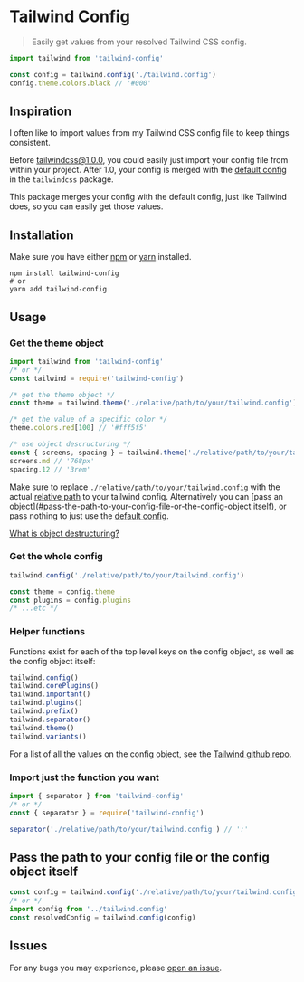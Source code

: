 # Tailwind Config
> Easily get values from your resolved Tailwind CSS config.

```js
import tailwind from 'tailwind-config'

const config = tailwind.config('./tailwind.config')
config.theme.colors.black // '#000'
```

## Inspiration
I often like to import values from my Tailwind CSS config file to keep things consistent.

Before tailwindcss@1.0.0, you could easily just import your config file from within your project. After 1.0, your config is merged with the [default config](https://github.com/tailwindcss/tailwindcss/blob/next/stubs/defaultConfig.stub.js) in the `tailwindcss` package.

This package merges your config with the default config, just like Tailwind does, so you can easily get those values.

## Installation
Make sure you have either [npm](https://www.npmjs.com/get-npm) or [yarn](https://yarnpkg.com/lang/en/docs/install/#mac-stable) installed.
```
npm install tailwind-config
# or
yarn add tailwind-config
```

## Usage
### Get the theme object
```js
import tailwind from 'tailwind-config'
/* or */
const tailwind = require('tailwind-config')

/* get the theme object */
const theme = tailwind.theme('./relative/path/to/your/tailwind.config')

/* get the value of a specific color */
theme.colors.red[100] // '#fff5f5'

/* use object descructuring */
const { screens, spacing } = tailwind.theme('./relative/path/to/your/tailwind.config')
screens.md // '768px'
spacing.12 // '3rem'
```
Make sure to replace `./relative/path/to/your/tailwind.config` with the actual [relative path](https://www.lifewire.com/absolute-and-relative-paths-3466467) to your tailwind config. Alternatively you can [pass an object](#pass-the-path-to-your-config-file-or-the-config-object itself), or pass nothing to just use the [default config](https://github.com/tailwindcss/tailwindcss/blob/next/stubs/defaultConfig.stub.js).

[What is object destructuring?](https://developer.mozilla.org/en-US/docs/Web/JavaScript/Reference/Operators/Destructuring_assignment#Object_destructuring)

### Get the whole config
```js
tailwind.config('./relative/path/to/your/tailwind.config')

const theme = config.theme
const plugins = config.plugins
/* ...etc */
```
### Helper functions
Functions exist for each of the top level keys on the config object, as well as the config object itself:

```js
tailwind.config()
tailwind.corePlugins()
tailwind.important()
tailwind.plugins()
tailwind.prefix()
tailwind.separator()
tailwind.theme()
tailwind.variants()
```

For a list of all the values on the config object, see the [Tailwind github repo](https://github.com/tailwindcss/tailwindcss/blob/next/stubs/defaultConfig.stub.js).

### Import just the function you want
```js
import { separator } from 'tailwind-config'
/* or */
const { separator } = require('tailwind-config')

separator('./relative/path/to/your/tailwind.config') // ':'
```

## Pass the path to your config file or the config object itself
```js
const config = tailwind.config('./relative/path/to/your/tailwind.config')
/* or */
import config from '../tailwind.config'
const resolvedConfig = tailwind.config(config)
```

## Issues
For any bugs you may experience, please [open an issue](https://github.com/davecalnan/tailwind-config/issues).
